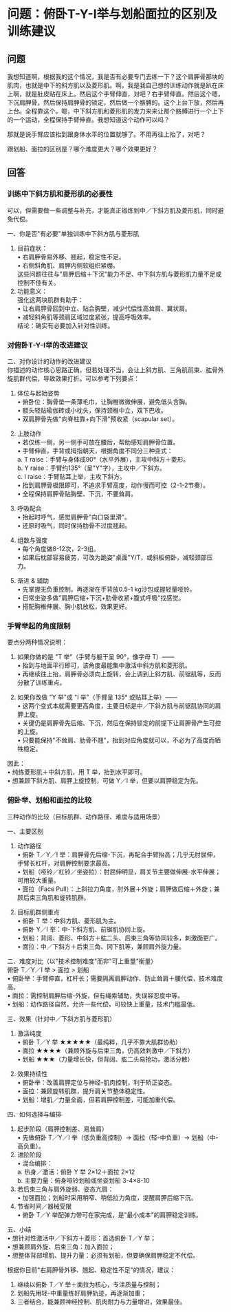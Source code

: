 # 问题：俯卧T-Y-I举与划船面拉的区别及训练建议

## 问题
我想知道啊，根据我的这个情况，我是否有必要专门去练一下？这个肩胛骨那块的肌肉，也就是中下的斜方肌以及菱形肌。啊，我是我自己想的训练动作就是趴在床上啊，就是肚皮贴在床上。然后这个手臂伸直，对吧？右手臂伸直。然后这个嗯，下沉肩胛骨，然后保持肩胛骨的锁定，然后做一个胳膊的。这个上台下放，然后再上台。全程靠这个。嗯，中下斜方肌和菱形肌的发力来来让那个胳膊进行一个上下的一个运动，全程保持手臂伸直。我想知道这个动作可以吗？

那就是说手臂应该抬到跟身体水平的位置就够了。不用再往上抬了，对吧？

跟划船、面拉的区别是？哪个难度更大？哪个效果更好？

## 回答

### 训练中下斜方肌和菱形肌的必要性

可以，但需要做一些调整与补充，才能真正锻炼到中／下斜方肌及菱形肌，同时避免代偿。

一、你是否"有必要"单独训练中下斜方肌与菱形肌  
1. 目前症状：  
   • 右肩胛骨易外移、翘起，稳定性不足。  
   • 右侧斜角肌、肩胛内侧软组织紧绷。  
   这些问题往往与"肩胛后缩＋下沉"能力不足、中下斜方肌与菱形肌力量不足或控制不佳有关。  
2. 功能意义：  
   强化这两块肌群有助于：  
   • 让右肩胛骨回到中立、贴合胸壁，减少代偿性高耸肩、翼状肩。  
   • 减轻斜角肌等颈肩区域过度紧张，提高呼吸效率。  
结论：确实有必要加入针对性训练。

### 对俯卧T-Y-I举的改进建议

二、对你设计的动作的改进建议  
你描述的动作核心思路正确，但若处理不当，会让上斜方肌、三角肌前束、肱骨外旋肌群代偿，导致效果打折。可以参考下列要点：

1. 体位与起始姿势  
   • 俯卧位：胸骨垫一条薄毛巾，让胸椎微微伸展，避免低头含胸。  
   • 额头轻贴瑜伽砖或小枕头，保持颈椎中立，双下巴收。  
   • 双肩胛骨先做"向脊柱靠+向下滑"预收紧（scapular set）。  

2. 上肢动作  
   • 若仅练一侧，另一侧手可放在腰后，帮助感知肩胛骨位置。  
   • 手臂伸直，手背或拇指朝天，根据角度不同分三种变式：  
     a. T raise：手臂与身体成90°（水平外展），主攻中斜方＋菱形。  
     b. Y raise：手臂约135°（呈"Y"字），主攻中／下斜方。  
     c. I raise：手臂贴耳上举，主攻下斜方。  
   • 抬到肩胛骨极限即可，不追求手臂高度，动作慢而可控（2-1-2节奏）。  
   • 全程保持肩胛骨贴胸壁、下沉，不要耸肩。  

3. 呼吸配合  
   • 抬起时呼气，感觉肩胛骨"向口袋里滑"。  
   • 还原时吸气，同时保持肋骨不过度翘起。  

4. 组数与强度  
   • 每个角度做8-12次，2-3组。  
   • 如果后枕部容易疲劳，可改为跪姿"桌面"Y/T，或斜板俯卧，减轻颈部压力。  

5. 渐进 & 辅助  
   • 先掌握无负重控制，再逐渐在手背放0.5-1 kg沙包或握轻量哑铃。  
   • 日常坐姿多做"肩胛后缩+下沉+肋骨收紧+腹式呼吸"找感觉。  
   • 搭配胸椎伸展、胸小肌放松，效果更好。  

### 手臂举起的角度限制

要点分两种情况说明：

1. 如果你做的是 "T 举"（手臂与躯干呈 90°，像字母 T）——  
   • 抬到与地面平行即可，该角度最能集中激活中斜方肌和菱形肌。  
   • 再继续往上抬，肩胛骨必须向上旋转，会上调到上斜方肌、前锯肌等，反而分散了训练重点。  

2. 如果你改做 "Y 举"或 "I 举"（手臂呈 135° 或贴耳上举）——  
   • 这两个变式本就需要更高角度，主要目标是中／下斜方肌与前锯肌协同的肩胛上旋。  
   • 关键仍是肩胛骨先后缩、下沉，然后在保持锁定的前提下让肩胛骨产生可控的上旋。  
   • 只要能保持"不耸肩、肋骨不翘"，抬到对应角度就可以，不必为了高度而牺牲稳定。  

因此：  
• 纯练菱形肌＋中斜方肌，用 T 举，抬到水平即可。  
• 想兼顾下斜方肌、肩胛上旋控制，可做 Y／I 举，但要以肩胛稳定为先。

### 俯卧举、划船和面拉的比较

三种动作的比较（目标肌群、动作路径、难度与适用场景）

一、主要区别  
1. 动作路径  
   • 俯卧 T／Y／I 举：肩胛骨先后缩-下沉，再配合手臂抬高；几乎无肘屈伸，手臂长杠杆，对肩胛控制要求最高。  
   • 划船（哑铃／杠铃／坐姿拉）：肘屈伸明显，肩关节主要做伸展-水平伸展；可用较大重量。  
   • 面拉（Face Pull）：上斜拉力角度，肘外展＋外旋；肩胛做后缩＋外旋；兼顾后束三角肌和旋转肌群。  

2. 目标肌群侧重点  
   • 俯卧 T 举：中斜方肌、菱形肌为主。  
   • 俯卧 Y／I 举：中-下斜方肌、前锯肌协同上旋。  
   • 划船：背阔、菱形、中斜方＋肱二头、后束三角等协同较多，刺激面更广。  
   • 面拉：中／下斜方＋后束三角、冈下肌等，兼顾肩外旋力量。  

二、难度对比（以"技术控制难度"而非"可上重量"衡量）  
   俯卧 T／Y／I 举 > 面拉 > 划船  
   • 俯卧举：手臂伸直，杠杆长；需要隔离肩胛动作、防止耸肩＋腰代偿，技术难度高。  
   • 面拉：需控制肩胛后缩-外旋，但有绳索辅助，失误容忍度中等。  
   • 划船：动作路径自然，允许一些代偿，可较快上重量，技术门槛最低。  

三、效果（针对中／下斜方肌与菱形肌）  
1. 激活纯度  
   • 俯卧 T／Y 举 ★★★★★（最纯粹，几乎不靠大肌群协助）  
   • 面拉     ★★★★（兼顾外旋与后束三角，仍高效刺激中／下斜方）  
   • 划船     ★★★（力量增长快，但背阔、肱二头易抢功，激活分散）  

2. 效果持续性  
   • 俯卧举：改善肩胛定位与神经-肌肉控制，利于矫正姿态。  
   • 面拉：兼顾旋转肌群，提升肩关节整体稳定性。  
   • 划船：增肌／力量全面，但若肩胛控制差，可能加重代偿。  

四、如何选择与编排  
1. 起步阶段（肩胛控制差、易耸肩）  
   • 先做俯卧 T／Y／I 举（低负重高控制）→ 面拉（轻-中负重）→ 划船（中-高负重）。  
2. 进阶阶段  
   • 混合编排：  
     a. 热身／激活：俯卧 Y 举 2×12＋面拉 2×12  
     b. 主要力量：俯身哑铃划船或坐姿划船 3-4×8-10  
3. 若后束三角与肩外旋弱、姿态亢肩：  
   • 加强面拉；划船时采用稍窄、稍低拉力角度，提醒肩胛后缩下沉。  
4. 节省时间／器械受限  
   • 俯卧 T／Y 举配弹力带可在家完成，是"最小成本"的肩胛稳定训练。  

五、小结  
• 想针对性激活中／下斜方＋菱形：首选俯卧 T／Y 举；  
• 想兼顾肩外旋、后束三角：加入面拉；  
• 想整体背部增肌、提升力量：必须有划船，但要确保肩胛稳定不代偿。  

根据你目前"右肩胛骨外移、翘起、稳定性不足"的情况，建议：  
1. 继续以俯卧 T／Y 举＋面拉为核心，专注质量与控制；  
2. 划船先用轻-中重量练好肩胛轨迹，再逐渐加重；  
3. 三者结合，能兼顾神经控制、肌肉耐力与力量增进，效果最佳。 